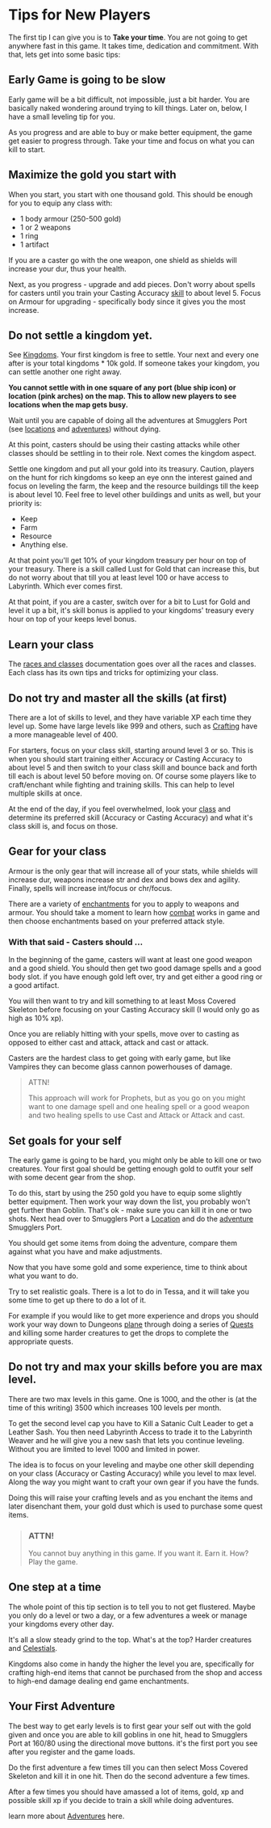 # Tips for New Players

The first tip I can give you is to **Take your time**. You are not going to get anywhere fast in this game. It takes time, dedication and 
commitment. With that, lets get into some basic tips:

## Early Game is going to be slow

Early game will be a bit difficult, not impossible, just a bit harder. You are basically naked wondering around trying to kill things. Later on, below, I have a small 
leveling tip for you. 

As you progress and are able to buy or make better equipment, the game get easier to progress through. Take your time and focus on what you can kill to start.

## Maximize the gold you start with

When you start, you start with one thousand gold. This should be enough for you to equip any class with:

- 1 body armour (250-500 gold)
- 1 or 2 weapons
- 1 ring
- 1 artifact

If you are a caster go with the one weapon, one shield as shields will increase your dur, thus your health.

Next, as you progress - upgrade and add pieces. Don't worry about spells for casters until you train your Casting Accuracy [skill](/information/skills)
to about level 5. Focus on Armour for upgrading - specifically body since it gives you the most increase.

## Do not settle a kingdom yet.

See [Kingdoms](/information/kingdoms). Your first kingdom is free to settle. Your next and every one after is your total kingdoms * 10k gold. If someone takes your
kingdom, you can settle another one right away.

**You cannot settle with in one square of any port (blue ship icon) or location (pink arches) on the map. This to allow new players to see locations when the map gets busy.**

Wait until you are capable of doing all the adventures at Smugglers Port (see [locations](/information/locations) and [adventures](/information/adventures))
without dying.

At this point, casters should be using their casting attacks while other classes should be settling in to their role. Next comes the kingdom aspect.

Settle one kingdom and put all your gold into its treasury. Caution, players on the hunt for rich kingdoms so keep an eye onn the interest gained and focus on
leveling the farm, the keep and the resource buildings till the keep is about level 10. Feel free to level other buildings and units as well, but your priority is:

- Keep
- Farm
- Resource
- Anything else.

At that point you'll get 10% of your kingdom treasury per hour on top of your treasury. There is a skill called Lust for Gold that can increase this, but do not
worry about that till you at least level 100 or have access to Labyrinth. Which ever comes first.

At that point, if you are a caster, switch over for a bit to Lust for Gold and level it up a bit, it's skill bonus is applied to your kingdoms' treasury every hour on top of
your keeps level bonus.

## Learn your class

The [races and classes](/information/races-and-classes) documentation goes over all the races and classes. Each class has its own tips
and tricks for optimizing your class.

## Do not try and master all the skills (at first)

There are a lot of skills to level, and they have variable XP each time they level up. Some have large levels like 999 and others, such as [Crafting](/information/crafting)
have a more manageable level of 400.

For starters, focus on your class skill, starting around level 3 or so. This is when you should start training either Accuracy or Casting Accuracy to about level 5
and then switch to your class skill and bounce back and forth till each is about level 50 before moving on. Of course some players like to craft/enchant while fighting and 
training skills. This can help to level multiple skills at once.

At the end of the day, if you feel overwhelmed, look your [class](/information/races-and-classes)  and determine its preferred skill (Accuracy or Casting Accuracy) and what it's class
skill is, and focus on those.

## Gear for your class

Armour is the only gear that will increase all of your stats, while shields will increase dur, weapons increase str and dex and bows dex and agility. Finally,
spells will increase int/focus or chr/focus.

There are a variety of [enchantments](/information/enchanting) for you to apply to weapons and armour. You should take a moment to learn how [combat](/information/combat)
works in game and then choose enchantments based on your preferred attack style.

### With that said - Casters should ...

In the beginning of the game, casters will want at least one good weapon and a good shield. You should then get two good damage spells and a good body slot. if you have enough gold
left over, try and get either a good ring or a good artifact.

You will then want to try and kill something to at least Moss Covered Skeleton before focusing on your Casting Accuracy skill (I would only go as high as 10% xp).

Once you are reliably hitting with your spells, move over to casting as opposed to either cast and attack, attack and cast or attack.

Casters are the hardest class to get going with early game, but like Vampires they can become glass cannon powerhouses of damage.

> ATTN!
> 
> This approach will work for Prophets, but as you go on you might want to one damage spell and one healing spell or a good weapon and two healing spells
> to use Cast and Attack or Attack and cast.

## Set goals for your self

The early game is going to be hard, you might only be able to kill one or two creatures. Your first goal should be getting enough gold
to outfit your self with some decent gear from the shop.

To do this, start by using the 250 gold you have to equip some slightly better equipment. Then work your way down the list, you probably won't get further than
Goblin. That's ok - make sure you can kill it in one or two shots. Next head over to Smugglers Port a [Location](/information/locations) and do the [adventure](/information/adventure) Smugglers Port.

You should get some items from doing the adventure, compare them against what you have and make adjustments.

Now that you have some gold and some experience, time to think about what you want to do.

Try to set realistic goals. There is a lot to do in Tessa, and it will take you some time to get up there to do a lot of it.

For example if you would like to get more experience and drops you should work your way down to Dungeons [plane](/information/planes) through doing a series
of [Quests](/information/quests) and killing some harder creatures to get the drops to complete the appropriate quests.

## Do not try and max your skills before you are max level.

There are two max levels in this game. One is 1000, and the other is (at the time of this writing) 3500 which increases 100 levels per month.

To get the second level cap you have to Kill a Satanic Cult Leader to get a Leather Sash. You then need Labyrinth Access to trade it to the Labyrinth Weaver
and he will give you a new sash that lets you continue leveling. Without you are limited to level 1000 and limited in power.

The idea is to focus on your leveling and maybe one other skill depending on your class (Accuracy or Casting Accuracy) while you level to max level. Along the way you
might want to craft your own gear if you have the funds.

Doing this will raise your crafting levels and as you enchant the items and later disenchant them, your gold dust which is used to purchase some quest items.

> ### ATTN!
> 
> You cannot buy anything in this game. If you want it. Earn it. How? Play the game.

## One step at a time

The whole point of this tip section is to tell you to not get flustered. Maybe you only do a level or two a day, or a few adventures a week or manage your kingdoms every other day.

It's all a slow steady grind to the top. What's at the top? Harder creatures and [Celestials](/information/celestials).

Kingdoms also come in handy the higher the level you are, specifically for crafting high-end items that cannot be purchased from the shop and access to high-end damage dealing end game enchantments.

## Your First Adventure

The best way to get early levels is to first gear your self out with the gold given and once you are able to kill goblins in one hit, head to Smugglers Port at 160/80
using the directional move buttons. it's the first port you see after you register and the game loads.

Do the first adventure a few times till you can then select Moss Covered Skeleton and kill it in one hit. Then do the second adventure a few times.

After a few times you should have amassed a lot of items, gold, xp and possible skill xp if you decide to train a skill while doing adventures.

learn more about [Adventures](/information/adventures) here.